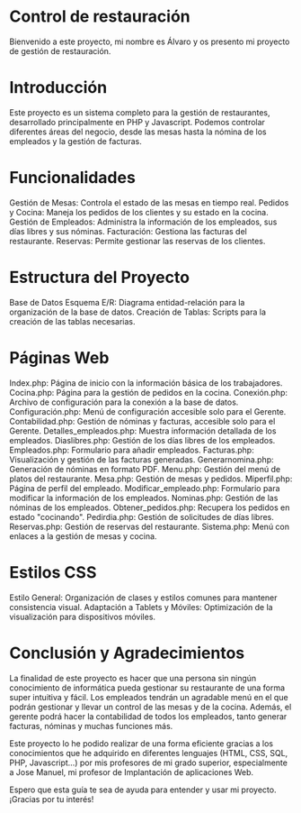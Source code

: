 # Control de restauración

Bienvenido a este proyecto, mi nombre es Álvaro y os presento mi proyecto de gestión de restauración.

# Introducción
Este proyecto es un sistema completo para la gestión de restaurantes, desarrollado principalmente en PHP y Javascript. Podemos controlar diferentes áreas del negocio, desde las mesas hasta la nómina de los empleados y la gestión de facturas.

# Funcionalidades
Gestión de Mesas: Controla el estado de las mesas en tiempo real.
Pedidos y Cocina: Maneja los pedidos de los clientes y su estado en la cocina.
Gestión de Empleados: Administra la información de los empleados, sus días libres y sus nóminas.
Facturación: Gestiona las facturas del restaurante.
Reservas: Permite gestionar las reservas de los clientes.
# Estructura del Proyecto
Base de Datos
Esquema E/R: Diagrama entidad-relación para la organización de la base de datos.
Creación de Tablas: Scripts para la creación de las tablas necesarias.
# Páginas Web
Index.php: Página de inicio con la información básica de los trabajadores.
Cocina.php: Página para la gestión de pedidos en la cocina.
Conexión.php: Archivo de configuración para la conexión a la base de datos.
Configuración.php: Menú de configuración accesible solo para el Gerente.
Contabilidad.php: Gestión de nóminas y facturas, accesible solo para el Gerente.
Detalles_empleados.php: Muestra información detallada de los empleados.
Diaslibres.php: Gestión de los días libres de los empleados.
Empleados.php: Formulario para añadir empleados.
Facturas.php: Visualización y gestión de las facturas generadas.
Generarnomina.php: Generación de nóminas en formato PDF.
Menu.php: Gestión del menú de platos del restaurante.
Mesa.php: Gestión de mesas y pedidos.
Miperfil.php: Página de perfil del empleado.
Modificar_empleado.php: Formulario para modificar la información de los empleados.
Nominas.php: Gestión de las nóminas de los empleados.
Obtener_pedidos.php: Recupera los pedidos en estado "cocinando".
Pedirdia.php: Gestión de solicitudes de días libres.
Reservas.php: Gestión de reservas del restaurante.
Sistema.php: Menú con enlaces a la gestión de mesas y cocina.
# Estilos CSS
Estilo General: Organización de clases y estilos comunes para mantener consistencia visual.
Adaptación a Tablets y Móviles: Optimización de la visualización para dispositivos móviles.
# Conclusión y Agradecimientos
La finalidad de este proyecto es hacer que una persona sin ningún conocimiento de informática pueda gestionar su restaurante de una forma super intuitiva y fácil. Los empleados tendrán un agradable menú en el que podrán gestionar y llevar un control de las mesas y de la cocina. Además, el gerente podrá hacer la contabilidad de todos los empleados, tanto generar facturas, nóminas y muchas funciones más.

Este proyecto lo he podido realizar de una forma eficiente gracias a los conocimientos que he adquirido en diferentes lenguajes (HTML, CSS, SQL, PHP, Javascript…) por mis profesores de mi grado superior, especialmente a Jose Manuel, mi profesor de Implantación de aplicaciones Web.

Espero que esta guía te sea de ayuda para entender y usar mi proyecto. ¡Gracias por tu interés!
